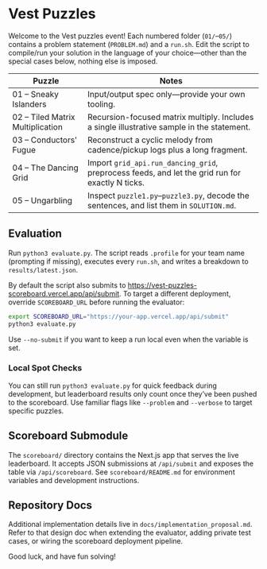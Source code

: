 # Vest Puzzles

Welcome to the Vest puzzles event! Each numbered folder (`01/`–`05/`) contains a problem statement (`PROBLEM.md`) and a
`run.sh`. Edit the script to compile/run your solution in the language of your choice—other than the special cases
below, nothing else is imposed.

| Puzzle | Notes |
| ------ | ----- |
| 01 – Sneaky Islanders | Input/output spec only—provide your own tooling. |
| 02 – Tiled Matrix Multiplication | Recursion-focused matrix multiply. Includes a single illustrative sample in the statement. |
| 03 – Conductors' Fugue | Reconstruct a cyclic melody from cadence/pickup logs plus a long fragment. |
| 04 – The Dancing Grid | Import `grid_api.run_dancing_grid`, preprocess feeds, and let the grid run for exactly N ticks. |
| 05 – Ungarbling | Inspect `puzzle1.py`–`puzzle3.py`, decode the sentences, and list them in `SOLUTION.md`. |

## Evaluation

Run `python3 evaluate.py`. The script reads `.profile` for your team name (prompting if
missing), executes every `run.sh`, and writes a breakdown to `results/latest.json`.

By default the script also submits to <https://vest-puzzles-scoreboard.vercel.app/api/submit>. To target a different
deployment, override `SCOREBOARD_URL` before running the evaluator:

```bash
export SCOREBOARD_URL="https://your-app.vercel.app/api/submit"
python3 evaluate.py
```

Use `--no-submit` if you want to keep a run local even when the variable is set.

### Local Spot Checks

You can still run `python3 evaluate.py` for quick feedback during development, but leaderboard results only count once
they’ve been pushed to the scoreboard. Use familiar flags like `--problem` and `--verbose` to target specific puzzles.

## Scoreboard Submodule

The `scoreboard/` directory contains the Next.js app that serves the live leaderboard. It accepts JSON submissions at
`/api/submit` and exposes the table via `/api/scoreboard`. See `scoreboard/README.md` for environment variables and
development instructions.

## Repository Docs

Additional implementation details live in `docs/implementation_proposal.md`. Refer to that design doc when extending
the evaluator, adding private test cases, or wiring the scoreboard deployment pipeline.

Good luck, and have fun solving!
